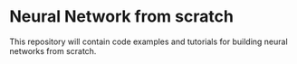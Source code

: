 # Neural Network from scratch

This repository will contain code examples and tutorials for building neural networks from scratch.
